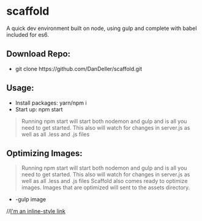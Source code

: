 # scaffold
A quick dev environment built on node, using gulp and complete with babel included for es6.

<h2>Download Repo:</h2>
<ul>
  <li>git clone https://github.com/DanDeller/scaffold.git</li>
</ul>

<h2>Usage:</h2>
<ul>
  <li>Install packages: yarn/npm i</li>
  <li>Start up: npm start</li>
</ul>

> Running npm start will start both nodemon and gulp and is all you need to get started.
> This also will watch for changes in server.js as well as all .less and .js files

<h2>Optimizing Images:</h2>

> Running npm start will start both nodemon and gulp and is all you need to get started.
> This also will watch for changes in server.js as well as all .less and .js files
> Scaffold also comes ready to optimize images. Images that are optimized will sent to the assets directory.
<ul>
  <li>-gulp image</li>
</ul>

//[I'm an inline-style link](https://www.google.com)
